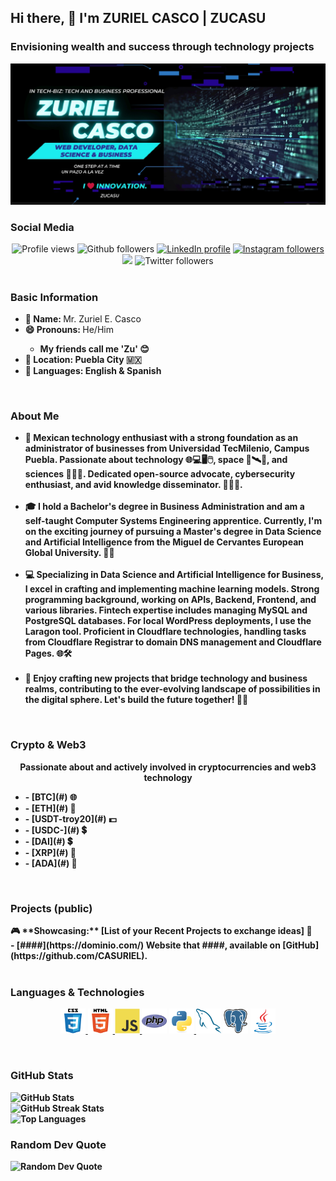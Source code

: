 ## Hi there, 👋 I'm ZURIEL CASCO | ZUCASU
### Envisioning wealth and success through technology projects
![Header](CASURIEL.png)

### Social Media
<div align="center">
  <img src="https://komarev.com/ghpvc/?username=CASURIELbb&color=blue&style=for-the-badge" alt="Profile views"/>
  <img src="https://img.shields.io/github/followers/CASURIEL?style=for-the-badge&logo=github&color=blue" alt="Github followers"/>
  <a href="https://www.linkedin.com/in/zuriel-casuriel/" target="_blank"><img src="https://img.shields.io/badge/-LinkedIn-%230077B5?style=for-the-badge&logo=linkedin&logoColor=white" alt="LinkedIn profile"/></a>
  <a href="https://www.instagram.com/ZUCASU" target="_blank">  <img src="https://img.shields.io/badge/Follow-%40ZUCASU-E4405F?style=for-the-badge&logo=instagram" alt="Instagram followers"/></a>
  <a href="mailto:zurielc.tecnologia@gmail.com"><img src="https://img.shields.io/badge/-Gmail-%23333?style=for-the-badge&logo=gmail&logoColor=white&color=red" target="_blank"></a>
  <img src="https://img.shields.io/twitter/follow/ZUCASU?style=for-the-badge&logo=twitter&color=blue" alt="Twitter followers"/>   
</div><br>

### Basic Information
<ul>
  <li><b>👤 Name:  </b> Mr. Zuriel E. Casco </li>
  <li><b>😄 Pronouns: </b>  He/Him </li>
  <ul><li><b> My friends call me 'Zu' 😊</li></ul>
  <li><b>📍 Location:  </b> Puebla City 🇲🇽 </li>
  <li><b>📣 Languages: </b>  English & Spanish </li>
</ul><br>

### About Me
<ul>
  <li><a>🌮 Mexican technology enthusiast with a strong foundation as an administrator of businesses from Universidad TecMilenio, Campus Puebla. Passionate about technology 🌐💻🖥️🖱️, space 🚀🛰️🌌, and sciences 🧪🔭🧬. Dedicated open-source advocate, cybersecurity enthusiast, and avid knowledge disseminator. 🚀🔐💡.</a></li><br>
  <li><a>🎓 I hold a Bachelor's degree in Business Administration and am a self-taught Computer Systems Engineering apprentice. Currently, I'm on the exciting journey of pursuing a Master's degree in Data Science and Artificial Intelligence from the Miguel de Cervantes European Global University. 🚀✨ </a></li><br>
  <li><a>💻 Specializing in Data Science and Artificial Intelligence for Business, I excel in crafting and implementing machine learning models. Strong programming background, working on APIs, Backend, Frontend, and various libraries. Fintech expertise includes managing MySQL and PostgreSQL databases. For local WordPress deployments, I use the Laragon tool. Proficient in Cloudflare technologies, handling tasks from Cloudflare Registrar to domain DNS management and Cloudflare Pages. 🌐🛠️ </a></li><br>
  <li><a>🚀 Enjoy crafting new projects that bridge technology and business realms, contributing to the ever-evolving landscape of possibilities in the digital sphere. Let's build the future together! 🌟✨ </a></li>
</ul><br>

### Crypto & Web3
<div align="center">
  Passionate about and actively involved in cryptocurrencies and web3 technology
</div>
<div align="left">
  <ul> 
    <li><b>- [BTC](#) 🌐</b></li>
    <li><b>- [ETH](#) 💎</b></li>
    <li><b>- [USDT-troy20](#) 💵</b></li>
    <li><b>- [USDC-](#) 💲</b></li>
    <li><b>- [DAI](#) 💲</b></li>
    <li><b>- [XRP](#) 🌊</b></li>
    <li><b>- [ADA](#) 🚴</b></li>
  </ul>
</div><br>

### Projects (public)
<div align="left">
  🎮 **Showcasing:** [List of your Recent Projects to exchange ideas] 🚀
  <div>
    - [####](https://dominio.com/) Website that ####, available on [GitHub](https://github.com/CASURIEL).
  </div>
</div><br>

### Languages & Technologies
<div align="center">
  <a href="https://www.w3schools.com/css/" target="_blank"> <img src="https://raw.githubusercontent.com/devicons/devicon/master/icons/css3/css3-original-wordmark.svg" alt="css3" width="40" height="40"/> </a>
  <a href="https://www.w3.org/html/" target="_blank"> <img src="https://raw.githubusercontent.com/devicons/devicon/master/icons/html5/html5-original-wordmark.svg" alt="html5" width="40" height="40"/> </a>
  <a href="https://developer.mozilla.org/en-US/docs/Web/JavaScript" target="_blank"> <img src="https://raw.githubusercontent.com/devicons/devicon/master/icons/javascript/javascript-original.svg" alt="javascript" width="40" height="40"/> </a>
  <a href="https://www.php.net" target="_blank">  <img src="https://raw.githubusercontent.com/devicons/devicon/master/icons/php/php-original.svg" alt="php" width="40" height="40"/></a>
  <a href="https://www.python.org" target="_blank"> <img src="https://raw.githubusercontent.com/devicons/devicon/master/icons/python/python-original.svg" alt="python" width="40" height="40"/> </a>
  <a href="https://www.mysql.com" target="_blank">  <img src="https://raw.githubusercontent.com/devicons/devicon/master/icons/mysql/mysql-original.svg" alt="MySQL" width="40" height="40"/></a>
  <a href="https://www.postgresql.org" target="_blank">  <img src="https://raw.githubusercontent.com/devicons/devicon/master/icons/postgresql/postgresql-original.svg" alt="PostgreSQL" width="40" height="40"/></a>
  <a href="https://www.java.com/" target="_blank"> <img src="https://raw.githubusercontent.com/devicons/devicon/master/icons/java/java-original.svg" alt="java" width="40" height="40"/> </a></p>
</div><br>

### GitHub Stats
<img src="https://github-readme-stats.vercel.app/api?username=CASURIEL&theme=radical&hide_border=false&include_all_commits=false&count_private=false" alt="GitHub Stats"/><br/>
<img src="https://github-readme-streak-stats.herokuapp.com/?user=CASURIEL&theme=radical&hide_border=false" alt="GitHub Streak Stats"/><br/>
<img src="https://github-readme-stats.vercel.app/api/top-langs/?username=CASURIEL&theme=radical&hide_border=false&include_all_commits=false&count_private=false&layout=compact" alt="Top Languages"/><br/>

### Random Dev Quote
<img src="https://quotes-github-readme.vercel.app/api?type=horizontal&theme=radical" alt="Random Dev Quote"/>
